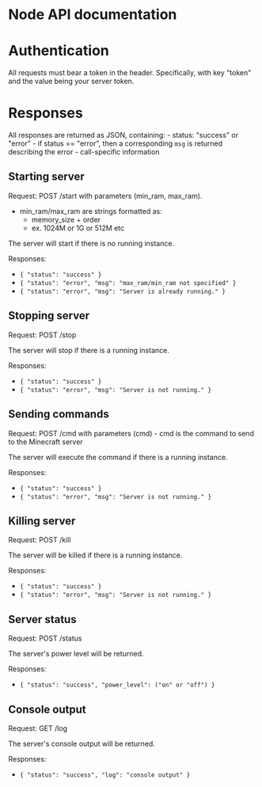 # Node API documentation

# Authentication

All requests must bear a token in the header. Specifically, with key "token" and the value being your server token.

# Responses

All responses are returned as JSON, containing:
    - status: "success" or "error"
    - if status == "error", then a corresponding `msg` is returned describing the error
    - call-specific information

## Starting server

Request: POST /start with parameters (min_ram, max_ram).
- min_ram/max_ram are strings formatted as:
  - memory_size + order
  - ex. 1024M or 1G or 512M etc

The server will start if there is no running instance. 

Responses:
- `{ "status": "success" }`
- `{ "status": "error", "msg": "max_ram/min_ram not specified" }`
- `{ "status": "error", "msg": "Server is already running." }`

## Stopping server

Request: POST /stop

The server will stop if there is a running instance. 

Responses:
- `{ "status": "success" }`
- `{ "status": "error", "msg": "Server is not running." }`

## Sending commands

Request: POST /cmd with parameters (cmd)
    - cmd is the command to send to the Minecraft server

The server will execute the command if there is a running instance. 

Responses:
- `{ "status": "success" }`
- `{ "status": "error", "msg": "Server is not running." }`

## Killing server

Request: POST /kill

The server will be killed if there is a running instance. 

Responses:
- `{ "status": "success" }`
- `{ "status": "error", "msg": "Server is not running." }`

## Server status

Request: POST /status

The server's power level will be returned.

Responses:
- `{ "status": "success", "power_level": ("on" or "off") }`

## Console output

Request: GET /log

The server's console output will be returned.

Responses:
- `{ "status": "success", "log": "console output" }`
